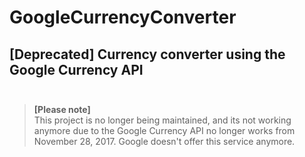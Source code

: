 # GoogleCurrencyConverter
## [Deprecated] Currency converter using the Google Currency API <br> <br>

>**[Please note]** <br>
This project is no longer being maintained, and its not working anymore due to the Google Currency API no longer works from November 28, 2017. Google doesn't offer this service anymore.
